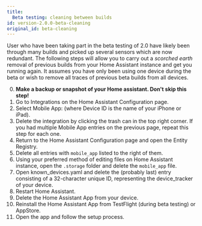 ```yaml
---
title:
  Beta testing: cleaning between builds
id: version-2.0.0-beta-cleaning
original_id: beta-cleaning
---
```


User who have been taking part in the beta testing of 2.0 have likely been through many builds and picked up several sensors which are now redundant. The following steps will allow you to carry out a *scorched earth* removal of previous builds from your Home Assistant instance and get you running again. It assumes you have only been using one device during the beta or wish to remove all traces of previous beta builds from all devices.

0. **Make a backup or snapshot of your Home assistant. Don't skip this step!**
1. Go to Integrations on the Home Assistant Configuration page.
2. Select Mobile App: <device id> (where Device ID is the name of your iPhone or iPad).
3. Delete the integration by clicking the trash can in the top right corner. If you had multiple Mobile App entries on the previous page, repeat this step for each one.
4. Return to the Home Assistant Configuration page and open the Entity Registry.
5. Delete all entries with `mobile_app` listed to the right of them.
6. Using your preferred method of editing files on Home Assistant instance, open the `.storage` folder and delete the `mobile_app` file.
7. Open known_devices.yaml and delete the (probably last) entry consisting of a 32-character unique ID, representing the device_tracker of your device.
8. Restart Home Assistant.
9. Delete the Home Assistant App from your device.
10. Reinstall the Home Assistant App from TestFlight (during beta testing) or AppStore.
11. Open the app and follow the setup process.